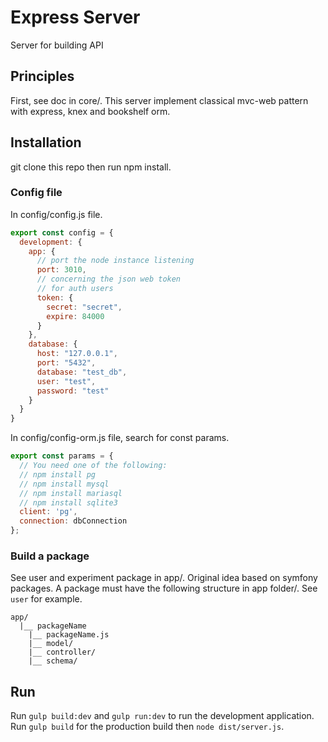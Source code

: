 # Express Server

Server for building API

## Principles

First, see doc in core/. This server implement classical mvc-web pattern with express, knex and bookshelf orm.

## Installation

git clone this repo then run npm install.

### Config file
In config/config.js file.
```javascript
export const config = {
  development: {
    app: {
      // port the node instance listening
      port: 3010,
      // concerning the json web token
      // for auth users
      token: {
        secret: "secret",
        expire: 84000
      }
    },
    database: {
      host: "127.0.0.1",
      port: "5432",
      database: "test_db",
      user: "test",
      password: "test"
    }
  }
}
```
In config/config-orm.js file, search for const params.
```javascript
export const params = {
  // You need one of the following:
  // npm install pg
  // npm install mysql
  // npm install mariasql
  // npm install sqlite3
  client: 'pg',
  connection: dbConnection
};
```

### Build a package

See user and experiment package in app/. Original idea based on symfony packages.
A package must have the following structure in app folder/. See ```user``` for example.
```
app/
  |__ packageName
    |__ packageName.js
    |__ model/
    |__ controller/
    |__ schema/
```

## Run

Run ```gulp build:dev``` and ```gulp run:dev``` to run the development application.
Run ```gulp build``` for the production build then ```node dist/server.js```.